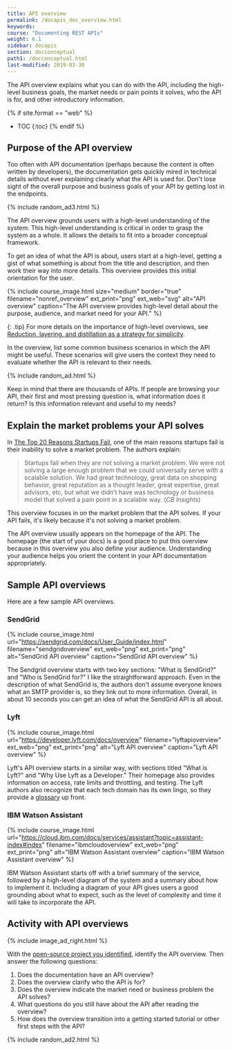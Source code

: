 ```yaml
---
title: API overview
permalink: /docapis_doc_overview.html
keywords:
course: "Documenting REST APIs"
weight: 6.1
sidebar: docapis
section: docconceptual
path1: /docconceptual.html
last-modified: 2019-03-30
---
```


The API overview explains what you can do with the API, including the high-level business goals, the market needs or pain points it solves, who the API is for, and other introductory information.

{% if site.format == "web" %}
* TOC
{:toc}
{% endif %}

## Purpose of the API overview

Too often with API documentation (perhaps because the content is often written by developers), the documentation gets quickly mired in technical details without ever explaining clearly what the API is used for. Don't lose sight of the overall purpose and business goals of your API by getting lost in the endpoints.

{% include random_ad3.html %}

The API overview grounds users with a high-level understanding of the system. This high-level understanding is critical in order to grasp the system as a whole. It allows the details to fit into a broader conceptual framework.

To get an idea of what the API is about, users start at a high-level, getting a gist of what something is about from the title and description, and then work their way into more details. This overview provides this initial orientation for the user.

{% include course_image.html size="medium" border="true" filename="nonref_overview" ext_print="png" ext_web="svg" alt="API overview" caption="The API overview provides high-level detail about the purpose, audience, and market need for your API." %}

{: .tip}
For more details on the importance of high-level overviews, see [Reduction, layering, and distillation as a strategy for simplicity](https://idratherbewriting.com/simplifying-complexity/reduction-layering-distillation.html).

In the overview, list some common business scenarios in which the API might be useful. These scenarios will give users the context they need to evaluate whether the API is relevant to their needs.

{% include random_ad.html %}

Keep in mind that there are thousands of APIs. If people are browsing your API, their first and most pressing question is, what information does it return? Is this information relevant and useful to my needs?

## Explain the market problems your API solves

In [The Top 20 Reasons Startups Fail](https://www.cbinsights.com/research/startup-failure-reasons-top/), one of the main reasons startups fail is their inability to solve a market problem. The authors explain:

> Startups fail when they are not solving a market problem. We were not solving a large enough problem that we could universally serve with a scalable solution. We had great technology, great data on shopping behavior, great reputation as a thought leader, great expertise, great advisors, etc, but what we didn’t have was technology or business model that solved a pain point in a scalable way. (*CB Insights*)

This overview focuses in on the market problem that the API solves. If your API fails, it's likely because it's not solving a market problem.

The API overview usually appears on the homepage of the API. The homepage (the start of your docs) is a good place to put this overview because in this overview you also define your audience. Understanding your audience helps you orient the content in your API documentation appropriately.

## Sample API overviews

Here are a few sample API overviews.

### SendGrid

{% include course_image.html url="https://sendgrid.com/docs/User_Guide/index.html" filename="sendgridoverview" ext_web="png" ext_print="png" alt="SendGrid API overview" caption="SendGrid API overview" %}

The Sendgrid overview starts with two key sections: "What is SendGrid?" and "Who is SendGrid for?" I like the straightforward approach. Even in the description of what SendGrid is, the authors don't assume everyone knows what an SMTP provider is, so they link out to more information. Overall, in about 10 seconds you can get an idea of what the SendGrid API is all about.

### Lyft

{% include course_image.html url="https://developer.lyft.com/docs/overview" filename="lyftapioverview" ext_web="png" ext_print="png" alt="Lyft API overview" caption="Lyft API overview" %}

Lyft's API overview starts in a similar way, with sections titled "What is Lyft?" and "Why Use Lyft as a Developer." Their homepage also provides information on access, rate limits and throttling, and testing. The Lyft authors also recognize that each tech domain has its own lingo, so they provide a [glossary](docapis_glossary_section.html) up front.

### IBM Watson Assistant

{% include course_image.html url="https://cloud.ibm.com/docs/services/assistant?topic=assistant-index#index" filename="ibmcloudoverview" ext_web="png" ext_print="png" alt="IBM Watson Assistant overview" caption="IBM Watson Assistant overview" %}

IBM Watson Assistant starts off with a brief summary of the service, followed by a high-level diagram of the system and a summary about how to implement it. Including a diagram of your API gives users a good grounding about what to expect, such as the level of complexity and time it will take to incorporate the API.

## <i class="fa fa-user-circle"></i> Activity with API overviews

{% include image_ad_right.html %}

With the [open-source project you identified](docapis_find_open_source_project.html), identify the API overview. Then answer the following questions:

1. Does the documentation have an API overview?
2. Does the overview clarify who the API is for?
3. Does the overview indicate the market need or business problem the API solves?
4. What questions do you still have about the API after reading the overview?
5. How does the overview transition into a getting started tutorial or other first steps with the API?

{% include random_ad2.html %}

